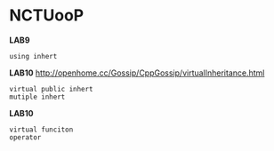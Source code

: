 # NCTUooP

**LAB9**
```
using inhert
```

**LAB10**
http://openhome.cc/Gossip/CppGossip/virtualInheritance.html
```
virtual public inhert
mutiple inhert

```

**LAB10**

```
virtual funciton
operator

```

